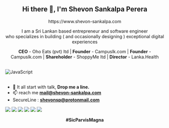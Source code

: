 <h2 align="center">Hi there 👋, I'm Shevon Sankalpa Perera</h2>
<p align="center">https://www.shevon-sankalpa.com</p>
<p align="center">I am a Sri Lankan based entrepreneur and software engineer<br>who specializes in building ( and occasionally designing ) exceptional digital experiences</p>


<p align="center"><b>CEO</b> - Oho Eats (pvt) ltd | <b>Founder</b> - Campuslk.com | <b>Founder</b> - Campuslk.com | <b>Shareholder</b> - ShoppyMe ltd | <b>Director</b> - Lanka.Health</p>

<br>
<img align="center" alt="JavaScript" src="https://shevon-sankalpa.com/x/4.jpg" />
<br><br>

- 💬 It all start with talk, **Drop me a line.**
- 📫 reach me **mail@shevon-sankalpa.com**
- SecureLine : **shevonsp@protonmail.com**


[<img src="https://img.shields.io/badge/-CONNECT-blue?style=for-the-badge&logo=facebook&logoColor=white" />][facebook]
[<img src="https://img.shields.io/badge/-CONNECT-blue?style=for-the-badge&logo=Linkedin" />][linkedin]
[<img src="https://img.shields.io/badge/-Follow-E4405F?style=for-the-badge&logo=Instagram&logoColor=white" />][instagram]
[<img src="https://img.shields.io/badge/-Follow-blue?style=for-the-badge&logo=Twitter&logoColor=white" />][twitter]
[<img src="https://img.shields.io/badge/-Follow-FFE59D?style=for-the-badge&logo=clubhouse&logoColor=black" />][clubhouse]
[<img src="https://img.shields.io/badge/-message-37AFE2?style=for-the-badge&logo=telegram&logoColor=white" />][telegram]

<p align="center"><b>#SicParvisMagna</b></p>

[facebook]: https://www.facebook.com/shevonsankalpa
[linkedin]: https://www.linkedin.com/in/shevonsankalpa
[instagram]: https://www.instagram.com/shevon-sankalpa
[twitter]: https://www.twitter.com/
[clubhouse]: https://www.clubhouse.com
[Telegram]: https://www.clubhouse.com
